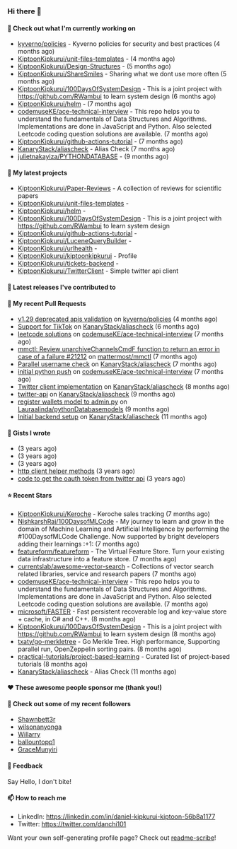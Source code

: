 
### Hi there 👋

#### 👷 Check out what I'm currently working on

- [kyverno/policies](https://github.com/kyverno/policies) - Kyverno policies for security and best practices  (4 months ago)
- [KiptoonKipkurui/unit-files-templates](https://github.com/KiptoonKipkurui/unit-files-templates) -  (4 months ago)
- [KiptoonKipkurui/Design-Structures](https://github.com/KiptoonKipkurui/Design-Structures) -  (5 months ago)
- [KiptoonKipkurui/ShareSmiles](https://github.com/KiptoonKipkurui/ShareSmiles) - Sharing what we dont use more often (5 months ago)
- [KiptoonKipkurui/100DaysOfSystemDesign](https://github.com/KiptoonKipkurui/100DaysOfSystemDesign) - This is a joint project with https://github.com/RWambui to learn system design (6 months ago)
- [KiptoonKipkurui/helm](https://github.com/KiptoonKipkurui/helm) -  (7 months ago)
- [codemuseKE/ace-technical-interview](https://github.com/codemuseKE/ace-technical-interview) - This repo helps you to understand the fundamentals of Data Structures and Algorithms. Implementations are done in JavaScript and Python. Also selected Leetcode coding question solutions are available.  (7 months ago)
- [KiptoonKipkurui/github-actions-tutorial](https://github.com/KiptoonKipkurui/github-actions-tutorial) -  (7 months ago)
- [KanaryStack/aliascheck](https://github.com/KanaryStack/aliascheck) - Alias Check (7 months ago)
- [julietnakayiza/PYTHONDATABASE](https://github.com/julietnakayiza/PYTHONDATABASE) -  (9 months ago)

#### 🌱 My latest projects

- [KiptoonKipkurui/Paper-Reviews](https://github.com/KiptoonKipkurui/Paper-Reviews) - A collection of reviews for scientific papers
- [KiptoonKipkurui/unit-files-templates](https://github.com/KiptoonKipkurui/unit-files-templates) - 
- [KiptoonKipkurui/helm](https://github.com/KiptoonKipkurui/helm) - 
- [KiptoonKipkurui/100DaysOfSystemDesign](https://github.com/KiptoonKipkurui/100DaysOfSystemDesign) - This is a joint project with https://github.com/RWambui to learn system design
- [KiptoonKipkurui/github-actions-tutorial](https://github.com/KiptoonKipkurui/github-actions-tutorial) - 
- [KiptoonKipkurui/LuceneQueryBuilder](https://github.com/KiptoonKipkurui/LuceneQueryBuilder) - 
- [KiptoonKipkurui/urlhealth](https://github.com/KiptoonKipkurui/urlhealth) - 
- [KiptoonKipkurui/kiptoonkipkurui](https://github.com/KiptoonKipkurui/kiptoonkipkurui) - Profile
- [KiptoonKipkurui/tickets-backend](https://github.com/KiptoonKipkurui/tickets-backend) - 
- [KiptoonKipkurui/TwitterClient](https://github.com/KiptoonKipkurui/TwitterClient) - Simple twitter api client

#### 🔭 Latest releases I've contributed to


#### 🔨 My recent Pull Requests

- [v1.29 deprecated apis validation](https://github.com/kyverno/policies/pull/489) on [kyverno/policies](https://github.com/kyverno/policies) (4 months ago)
- [Support for TikTok](https://github.com/KanaryStack/aliascheck/pull/59) on [KanaryStack/aliascheck](https://github.com/KanaryStack/aliascheck) (6 months ago)
- [leetcode solutions](https://github.com/codemuseKE/ace-technical-interview/pull/26) on [codemuseKE/ace-technical-interview](https://github.com/codemuseKE/ace-technical-interview) (7 months ago)
- [mmctl: Review unarchiveChannelsCmdF function to return an error in case of a failure #21212](https://github.com/mattermost/mmctl/pull/572) on [mattermost/mmctl](https://github.com/mattermost/mmctl) (7 months ago)
- [Parallel username check](https://github.com/KanaryStack/aliascheck/pull/53) on [KanaryStack/aliascheck](https://github.com/KanaryStack/aliascheck) (7 months ago)
- [initial python push](https://github.com/codemuseKE/ace-technical-interview/pull/25) on [codemuseKE/ace-technical-interview](https://github.com/codemuseKE/ace-technical-interview) (7 months ago)
- [Twitter client implementation](https://github.com/KanaryStack/aliascheck/pull/40) on [KanaryStack/aliascheck](https://github.com/KanaryStack/aliascheck) (8 months ago)
- [twitter-api](https://github.com/KanaryStack/aliascheck/pull/17) on [KanaryStack/aliascheck](https://github.com/KanaryStack/aliascheck) (9 months ago)
- [register wallets model to admin.py](https://github.com/Lauraalinda/pythonDatabasemodels/pull/1) on [Lauraalinda/pythonDatabasemodels](https://github.com/Lauraalinda/pythonDatabasemodels) (9 months ago)
- [Initial backend setup](https://github.com/KanaryStack/aliascheck/pull/7) on [KanaryStack/aliascheck](https://github.com/KanaryStack/aliascheck) (11 months ago)


#### 📓 Gists I wrote

- [](https://gist.github.com/75f8e6859120ff76384203162ff71031) (3 years ago)
- [](https://gist.github.com/36d123dbcfae3aa16c9fa05d14b77e70) (3 years ago)
- [](https://gist.github.com/03aa6a9e4d1f6e83ffe6ce69bac8ade0) (3 years ago)
- [http client helper methods](https://gist.github.com/42b4af13921bcb86f7f2aa61d76dc5f3) (3 years ago)
- [code to get the oauth token from twitter api](https://gist.github.com/4f857e433d186cdd79501c0bd4bff8b9) (3 years ago)

#### ⭐ Recent Stars

- [KiptoonKipkurui/Keroche](https://github.com/KiptoonKipkurui/Keroche) - Keroche sales tracking (7 months ago)
- [NishkarshRaj/100DaysofMLCode](https://github.com/NishkarshRaj/100DaysofMLCode) - My journey to learn and grow in the domain of Machine Learning and Artificial Intelligence by performing the #100DaysofMLCode Challenge. Now supported by bright developers adding their learnings :&#43;1: (7 months ago)
- [featureform/featureform](https://github.com/featureform/featureform) - The Virtual Feature Store. Turn your existing data infrastructure into a feature store. (7 months ago)
- [currentslab/awesome-vector-search](https://github.com/currentslab/awesome-vector-search) - Collections of vector search related libraries, service and research papers (7 months ago)
- [codemuseKE/ace-technical-interview](https://github.com/codemuseKE/ace-technical-interview) - This repo helps you to understand the fundamentals of Data Structures and Algorithms. Implementations are done in JavaScript and Python. Also selected Leetcode coding question solutions are available.  (7 months ago)
- [microsoft/FASTER](https://github.com/microsoft/FASTER) - Fast persistent recoverable log and key-value store &#43; cache, in C# and C&#43;&#43;. (8 months ago)
- [KiptoonKipkurui/100DaysOfSystemDesign](https://github.com/KiptoonKipkurui/100DaysOfSystemDesign) - This is a joint project with https://github.com/RWambui to learn system design (8 months ago)
- [txaty/go-merkletree](https://github.com/txaty/go-merkletree) - Go Merkle Tree. High performance, Supporting parallel run, OpenZeppelin sorting pairs. (8 months ago)
- [practical-tutorials/project-based-learning](https://github.com/practical-tutorials/project-based-learning) - Curated list of project-based tutorials (8 months ago)
- [KanaryStack/aliascheck](https://github.com/KanaryStack/aliascheck) - Alias Check (11 months ago)

#### ❤️ These awesome people sponsor me (thank you!)


#### 👯 Check out some of my recent followers

- [Shawnbett3r](https://github.com/Shawnbett3r)
- [wilsonanyonga](https://github.com/wilsonanyonga)
- [Willarry](https://github.com/Willarry)
- [ballountopp1](https://github.com/ballountopp1)
- [GraceMunyiri](https://github.com/GraceMunyiri)

#### 💬 Feedback

Say Hello, I don't bite!

#### 📫 How to reach me
- LinkedIn: https://linkedin.com/in/daniel-kipkurui-kiptoon-56b8a1177
- Twitter: https://twitter.com/danchi101


Want your own self-generating profile page? Check out [readme-scribe](https://github.com/muesli/readme-scribe)!
